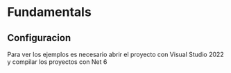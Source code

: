 # Fundamentals

## Configuracion

Para ver los ejemplos es necesario abrir el proyecto con Visual Studio 2022 y compilar los proyectos con Net 6